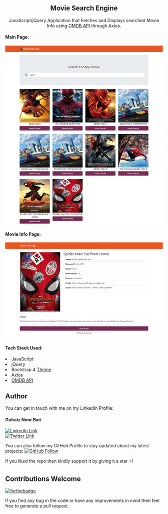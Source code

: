 <div align="center">
<h2>Movie Search Engine</h2>
<p> JavaScript/jQuery Application that Fetches and Displays searched Movie Info using <a href="http://www.omdbapi.com/" target="_blank">OMDB API</a> through Axios.</p>
</div>
<h4>Main Page:</h4>
<img src="./images/screenshot-2.png">
<h4>Movie Info Page:</h4>
<img src="./images/screenshot-1.png">

<h4>Tech Stack Used:</h4>
<li> JavaScript </li>
<li> jQuery </li>
<li> Bootstrap 4 <a href="https://bootswatch.com/united/">Theme</a></li>
<li> Axios </li>
<li> <a href="http://www.omdbapi.com/" target="_blank">OMDB API</a> </li>

## Author

You can get in touch with me on my LinkedIn Profile:

#### Gulraiz Noor Bari

[![LinkedIn Link](https://img.shields.io/badge/Connect-gulraiznoorbari-blue.svg?logo=linkedin&longCache=true&style=social&label=Connect)](https://www.linkedin.com/in/gulraiznoorbari)
<br />
[![Twitter Link](https://img.shields.io/badge/Follow-gulraiznoorbari-blue.svg?logo=twitter&longCache=true&style=social&label=Follow)](https://twitter.com/gulraiznoorbari)

You can also follow my GitHub Profile to stay updated about my latest projects: [![GitHub Follow](https://img.shields.io/badge/Connect-gulraiznoorbari-blue.svg?logo=Github&longCache=true&style=social&label=Follow)](https://github.com/gulraiznoorbari)

If you liked the repo then kindly support it by giving it a star ⭐!

## Contributions Welcome

[![forthebadge](https://forthebadge.com/images/badges/built-with-love.svg)](#)

If you find any bug in the code or have any improvements in mind then feel free to generate a pull request.

